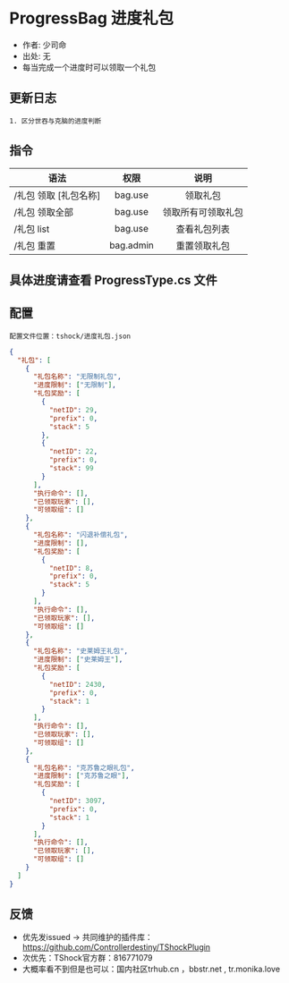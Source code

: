 # ProgressBag 进度礼包

- 作者: 少司命
- 出处: 无
- 每当完成一个进度时可以领取一个礼包

## 更新日志

```
1. 区分世吞与克脑的进度判断
```

## 指令

| 语法                  |   权限    |        说明        |
| --------------------- | :-------: | :----------------: |
| /礼包 领取 [礼包名称] |  bag.use  |      领取礼包      |
| /礼包 领取全部        |  bag.use  | 领取所有可领取礼包 |
| /礼包 list            |  bag.use  |    查看礼包列表    |
| /礼包 重置            | bag.admin |    重置领取礼包    |

## 具体进度请查看 ProgressType.cs 文件

## 配置
    配置文件位置：tshock/进度礼包.json
```json
{
  "礼包": [
    {
      "礼包名称": "无限制礼包",
      "进度限制": ["无限制"],
      "礼包奖励": [
        {
          "netID": 29,
          "prefix": 0,
          "stack": 5
        },
        {
          "netID": 22,
          "prefix": 0,
          "stack": 99
        }
      ],
      "执行命令": [],
      "已领取玩家": [],
      "可领取组": []
    },
    {
      "礼包名称": "闪退补偿礼包",
      "进度限制": [],
      "礼包奖励": [
        {
          "netID": 8,
          "prefix": 0,
          "stack": 5
        }
      ],
      "执行命令": [],
      "已领取玩家": [],
      "可领取组": []
    },
    {
      "礼包名称": "史莱姆王礼包",
      "进度限制": ["史莱姆王"],
      "礼包奖励": [
        {
          "netID": 2430,
          "prefix": 0,
          "stack": 1
        }
      ],
      "执行命令": [],
      "已领取玩家": [],
      "可领取组": []
    },
    {
      "礼包名称": "克苏鲁之眼礼包",
      "进度限制": ["克苏鲁之眼"],
      "礼包奖励": [
        {
          "netID": 3097,
          "prefix": 0,
          "stack": 1
        }
      ],
      "执行命令": [],
      "已领取玩家": [],
      "可领取组": []
    }
  ]
}
```
## 反馈
- 优先发issued -> 共同维护的插件库：https://github.com/Controllerdestiny/TShockPlugin
- 次优先：TShock官方群：816771079
- 大概率看不到但是也可以：国内社区trhub.cn ，bbstr.net , tr.monika.love